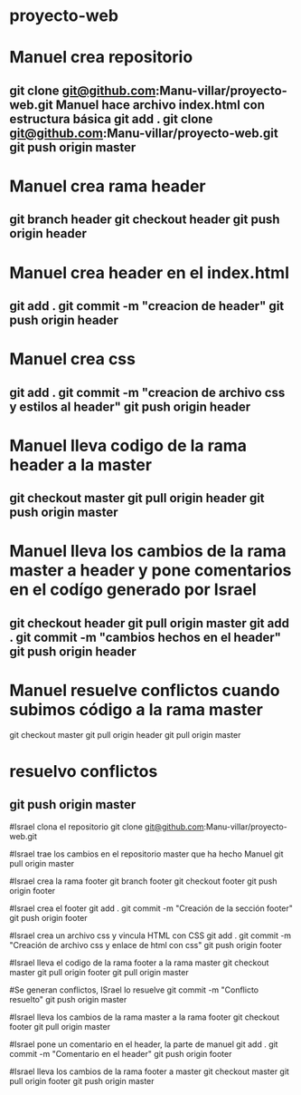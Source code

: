 # proyecto-web
# Manuel crea repositorio
git clone git@github.com:Manu-villar/proyecto-web.git
Manuel hace archivo index.html con estructura básica 
git add .
git clone git@github.com:Manu-villar/proyecto-web.git
git push origin master
------------------------------------------------------------
# Manuel crea rama header
git branch header
git checkout header
git push origin header
------------------------------------------------------------
# Manuel  crea header en el index.html
git add .
git commit -m "creacion de header"
git push origin header
------------------------------------------------------------
# Manuel crea css 
git add . 
git commit -m "creacion de archivo css y estilos al header"
git push origin header
-------------------------------------------------------------
# Manuel lleva codigo de la rama header a la master
git checkout master
git pull origin header
git push origin master
-------------------------------------------------------------
# Manuel lleva los cambios de la rama master a header y pone comentarios en el codígo generado por Israel
git checkout header
git pull origin master
git add .
git commit -m "cambios hechos en el header"
git push origin header
------------------------------------------------------------
# Manuel resuelve conflictos cuando subimos código a la rama master
git checkout master
git pull origin header
git pull origin master
# resuelvo conflictos
git push origin master
--------------------------------------------------------------

#Israel clona el repositorio 
git clone git@github.com:Manu-villar/proyecto-web.git

#Israel trae los cambios en el repositorio master que ha hecho Manuel 
git pull origin master

#Israel crea la rama footer
git branch footer
git checkout footer
git push origin footer

#Israel crea el footer 
git add .
git commit -m "Creación de la sección footer"
git push origin footer

#Israel crea un archivo css y vincula HTML con CSS
git add . 
git commit -m "Creación de archivo css y enlace de html con css"
git push origin footer

#Israel lleva el codigo de la rama footer a la rama master
git checkout master
git pull origin footer
git pull origin master

#Se generan conflictos, ISrael lo resuelve 
git commit -m "Conflicto resuelto"
git push origin master

#Israel lleva los cambios de la rama master a la rama footer
git checkout footer
git pull origin master

#Israel pone un comentario en el header, la parte de manuel
git add .
git commit -m "Comentario en el header" 
git push origin footer

#Israel lleva los cambios de la rama footer a master
git checkout master
git pull origin footer
git push origin master


